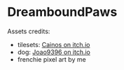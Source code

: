 # DreamboundPaws
 
Assets credits:
* tilesets: [Cainos on itch.io](https://cainos.itch.io/pixel-art-top-down-basic)
* dog: [Joao9396 on itch.io](https://joao9396.itch.io/pixel-dog-animations)
* frenchie pixel art by me
